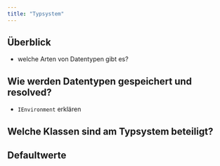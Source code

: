 ```yaml
---
title: "Typsystem"
---
```


## Überblick

- welche Arten von Datentypen gibt es?

## Wie werden Datentypen gespeichert und resolved?

- `IEnvironment` erklären

## Welche Klassen sind am Typsystem beteiligt?

## Defaultwerte
